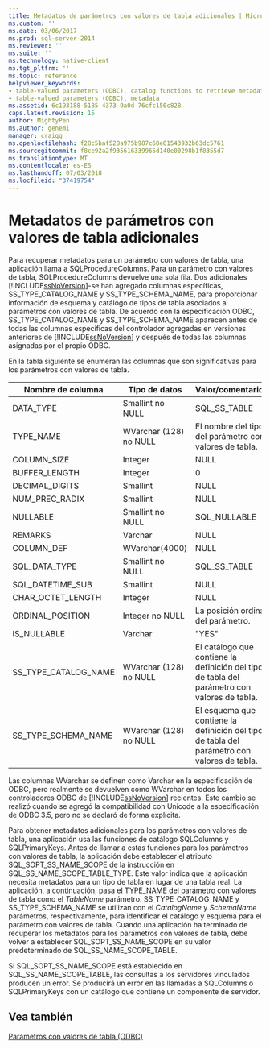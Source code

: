 ```yaml
---
title: Metadatos de parámetros con valores de tabla adicionales | Microsoft Docs
ms.custom: ''
ms.date: 03/06/2017
ms.prod: sql-server-2014
ms.reviewer: ''
ms.suite: ''
ms.technology: native-client
ms.tgt_pltfrm: ''
ms.topic: reference
helpviewer_keywords:
- table-valued parameters (ODBC), catalog functions to retrieve metadata
- table-valued parameters (ODBC), metadata
ms.assetid: 6c193188-5185-4373-9a0d-76cfc150c828
caps.latest.revision: 15
author: MightyPen
ms.author: genemi
manager: craigg
ms.openlocfilehash: f28c5baf528a975b987c68e81543932b63dc5761
ms.sourcegitcommit: f8ce92a2f935616339965d140e00298b1f8355d7
ms.translationtype: MT
ms.contentlocale: es-ES
ms.lasthandoff: 07/03/2018
ms.locfileid: "37419754"
---
```

# <a name="additional-table-valued-parameter-metadata"></a>Metadatos de parámetros con valores de tabla adicionales
  Para recuperar metadatos para un parámetro con valores de tabla, una aplicación llama a SQLProcedureColumns. Para un parámetro con valores de tabla, SQLProcedureColumns devuelve una sola fila. Dos adicionales [!INCLUDE[ssNoVersion](../../includes/ssnoversion-md.md)]-se han agregado columnas específicas, SS_TYPE_CATALOG_NAME y SS_TYPE_SCHEMA_NAME, para proporcionar información de esquema y catálogo de tipos de tabla asociados a parámetros con valores de tabla. De acuerdo con la especificación ODBC, SS_TYPE_CATALOG_NAME y SS_TYPE_SCHEMA_NAME aparecen antes de todas las columnas específicas del controlador agregadas en versiones anteriores de [!INCLUDE[ssNoVersion](../../includes/ssnoversion-md.md)] y después de todas las columnas asignadas por el propio ODBC.  
  
 En la tabla siguiente se enumeran las columnas que son significativas para los parámetros con valores de tabla.  
  
|Nombre de columna|Tipo de datos|Valor/comentarios|  
|-----------------|---------------|---------------------|  
|DATA_TYPE|Smallint no NULL|SQL_SS_TABLE|  
|TYPE_NAME|WVarchar (128) no NULL|El nombre del tipo del parámetro con valores de tabla.|  
|COLUMN_SIZE|Integer|NULL|  
|BUFFER_LENGTH|Integer|0|  
|DECIMAL_DIGITS|Smallint|NULL|  
|NUM_PREC_RADIX|Smallint|NULL|  
|NULLABLE|Smallint no NULL|SQL_NULLABLE|  
|REMARKS|Varchar|NULL|  
|COLUMN_DEF|WVarchar(4000)|NULL|  
|SQL_DATA_TYPE|Smallint no NULL|SQL_SS_TABLE|  
|SQL_DATETIME_SUB|Smallint|NULL|  
|CHAR_OCTET_LENGTH|Integer|NULL|  
|ORDINAL_POSITION|Integer no NULL|La posición ordinal del parámetro.|  
|IS_NULLABLE|Varchar|"YES"|  
|SS_TYPE_CATALOG_NAME|WVarchar (128) no NULL|El catálogo que contiene la definición del tipo de tabla del parámetro con valores de tabla.|  
|SS_TYPE_SCHEMA_NAME|WVarchar (128) no NULL|El esquema que contiene la definición del tipo de tabla del parámetro con valores de tabla.|  
  
 Las columnas WVarchar se definen como Varchar en la especificación de ODBC, pero realmente se devuelven como WVarchar en todos los controladores ODBC de [!INCLUDE[ssNoVersion](../../includes/ssnoversion-md.md)] recientes.  Este cambio se realizó cuando se agregó la compatibilidad con Unicode a la especificación de ODBC 3.5, pero no se declaró de forma explícita.  
  
 Para obtener metadatos adicionales para los parámetros con valores de tabla, una aplicación usa las funciones de catálogo SQLColumns y SQLPrimaryKeys. Antes de llamar a estas funciones para los parámetros con valores de tabla, la aplicación debe establecer el atributo SQL_SOPT_SS_NAME_SCOPE de la instrucción en SQL_SS_NAME_SCOPE_TABLE_TYPE. Este valor indica que la aplicación necesita metadatos para un tipo de tabla en lugar de una tabla real. La aplicación, a continuación, pasa el TYPE_NAME del parámetro con valores de tabla como el *TableName* parámetro. SS_TYPE_CATALOG_NAME y SS_TYPE_SCHEMA_NAME se utilizan con el *CatalogName* y *SchemaName* parámetros, respectivamente, para identificar el catálogo y esquema para el parámetro con valores de tabla. Cuando una aplicación ha terminado de recuperar los metadatos para los parámetros con valores de tabla, debe volver a establecer SQL_SOPT_SS_NAME_SCOPE en su valor predeterminado de SQL_SS_NAME_SCOPE_TABLE.  
  
 Si SQL_SOPT_SS_NAME_SCOPE está establecido en SQL_SS_NAME_SCOPE_TABLE, las consultas a los servidores vinculados producen un error. Se producirá un error en las llamadas a SQLColumns o SQLPrimaryKeys con un catálogo que contiene un componente de servidor.  
  
## <a name="see-also"></a>Vea también  
 [Parámetros con valores de tabla &#40;ODBC&#41;](table-valued-parameters-odbc.md)  
  
  
